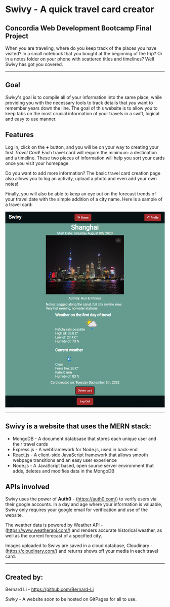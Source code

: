 # Swivy - A quick travel card creator 
## Concordia Web Development Bootcamp Final Project

When you are traveling, where do you keep track of the places you have visited? In a small notebook that you bought at the beginning of the trip? Or in a notes folder on your phone with scattered titles and timelines? Well Swivy has got you covered.

---
## Goal

*Swivy*'s goal is to compile all of your information into the same place, while providing you with the necessary tools to track details that *you* want to remember years down the line. The goal of this website is to allow you to keep tabs on the most crucial information of your travels in a swift, logical and  easy to use manner.
## Features
Log in, click on the **+** button, and you will be on your way to creating your first *Travel Card*! Each travel card will require the minimum: a destination and a timeline. These two pieces of information will help you sort your cards once you visit your homepage.



Do you want to add more information? The basic travel card creation page also allows you to log an activity, upload a photo and even add your own notes! 

Finally, you will also be able to keep an eye out on the forecast trends of your travel date with the simple addition of a city name. Here is a sample of a travel card:

![sample of travel card, created in the latest MVP version of the site on 2022-09-06](client/src/images/SwivyEXAMPLEcard.png)

---
## Swivy is a website that uses the MERN stack:
- MongoDB - A document databsase that stores each unique user and their travel cards
- Express.js - A webframework for Node.js, used in back-end
- React.js - A client-side JavaScript framework that allows smooth webpage transitions and an easy user experience
- Node.js - A JavaScript based, open source server environment that adds, deletes and modifies data in the MongoDB

## APIs involved
Swivy uses the power of **Auth0** - (https://auth0.com/) to verify users via their google accounts. In a day and age where your information is valuable, Swivy only requires your google email for verification and use of the website.

The weather data is powered by Weather API - (https://www.weatherapi.com/) and renders accurate historical weather, as well as the current forecast of a specified city. 

Images uploaded to Swivy are saved in a cloud database, Cloudinary - (https://cloudinary.com/) and returns shows off your media in each travel card.

---
## Created by:
Bernard Li - https://github.com/Bernard-Li 

*Swivy* - A website soon to be hosted on GitPages for all to use. 


